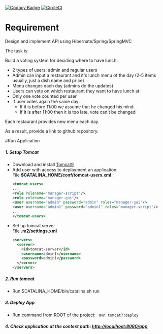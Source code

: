 [![Codacy Badge](https://api.codacy.com/project/badge/Grade/e881334d3a3243f9a2be5f4d1e71e0f4)](https://app.codacy.com/app/kiselev.anton.ev/RestaurantManagementSystem?utm_source=github.com&utm_medium=referral&utm_content=Anthony17J8/RestaurantManagementSystem&utm_campaign=Badge_Grade_Dashboard)
[![CircleCI](https://circleci.com/gh/Anthony17J8/RestaurantManagementSystem.svg?style=svg)](https://circleci.com/gh/Anthony17J8/RestaurantManagementSystem)

# Requirement
<p>Design and implement API using Hibernate/Spring/SpringMVC </p>
<p>The task is:</p>
<p>Build a voting system for deciding where to have lunch.</p>
<ul>
<li>2 types of users: admin and regular users</li>
<li>Admin can input a restaurant and it's lunch menu of the day (2-5 items usually, just a dish name and price)</li>
<li>Menu changes each day (admins do the updates)</li>
<li>Users can vote on which restaurant they want to have lunch at</li>
<li>Only one vote counted per user</li>
<li>If user votes again the same day:
<ul>
<li>If it is before 11:00 we assume that he changed his mind.</li>
<li>If it is after 11:00 then it is too late, vote can't be changed</li>
</ul>
</li>
</ul>
<p>Each restaurant provides new menu each day.</p>
<p>As a result, provide a link to github repository.</p>

#Run Application
##### 1. Setup Tomcat
 * Download and install [Tomcat9](https://tomcat.apache.org/download-90.cgi)
 * Add user with access to deployment an application:   
 File **$CATALINA_HOME/conf/tomcat-users.xml** :
    ```xml
   <tomcat-users>
   ...
    <role rolename="manager-script"/>
    <role rolename="manager-gui"/>
    <user username="admin" password="admin" roles="manager-gui"/>
    <user username="admin1" password="admin1" roles="manager-script"/>
   ...
   </tomcat-users>
    ``` 
* Set up tomcat server   
File **.m2/settings.xml**
    ```xml
    <servers>
      <server>
        <id>tomcat-server</id>
        <username>admin1</username>
        <password>admin1</password>
      </server>
    </servers>
    ```

##### 2. Run tomcat
* Run $CATALINA_HOME/bin/catalina.sh run

##### 3. Deploy App
* Run command from ROOT of the project:
`` mvn tomcat7:deploy``    
##### 4. Check application at the context path: [http://localhost:8080/app](http://localhost:8080/app )